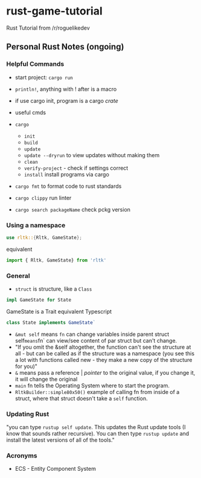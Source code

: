 # rust-game-tutorial
Rust Tutorial from /r/roguelikedev

## Personal Rust Notes (ongoing)

### Helpful Commands
- start project: `cargo run`
- `println!`, anything with ! after is a macro
- if use cargo init, program is a cargo _crate_
- useful cmds
 - `cargo`
    - `init`
    - `build`
    - `update`
    - `update --dryrun` to view updates without making them
    - `clean`
    - `verify-project` - check if settings correct
    - `install` install programs via cargo

- `cargo fmt` to format code to rust standards
- `cargo clippy` run linter
- `cargo search packageName` check pckg version

### Using a namespace
```rust
use rltk::{Rltk, GameState};
```
equivalent
```ts
import { Rltk, GameState} from 'rltk'
```

### General
- `struct` is structure, like a `Class`
```rust
impl GameState for State
``` 
GameState is a Trait
equivalent Typescript
```ts
class State implements GameState`
```
- `&mut self` means `fn` can change variables inside parent struct
` `self` means `fn` can view/see content of par struct but can't change.
- "If you omit the &self altogether, the function can't see the structure at all - but can be called as if the structure was a namespace (you see this a lot with functions called new - they make a new copy of the structure for you)"
- `&` means pass a reference | _pointer_ to the original value, if you change it, it will change the original
-  `main` fn tells the Operating System where to start the program.
- `RltkBuilder::simple80x50()` example of calling fn from inside of a struct, where that struct doesn't take a `self` function. 

### Updating Rust
"you can type `rustup self update`. This updates the Rust update tools (I know that sounds rather recursive). You can then type `rustup update` and install the latest versions of all of the tools."

###  Acronyms
- ECS - Entity Component System




